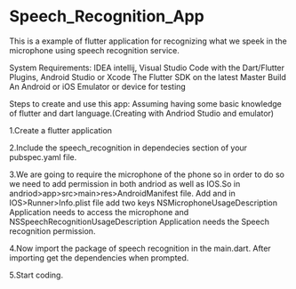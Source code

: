 # Speech_Recognition_App
This is a example of flutter application for recognizing what we speek in the microphone using speech recognition service. 

System Requirements:
IDEA intellij, Visual Studio Code with the Dart/Flutter Plugins, Android Studio or Xcode
The Flutter SDK on the latest Master Build
An Android or iOS Emulator or device for testing

Steps to create and use this app:
Assuming having some basic knowledge of flutter and dart language.(Creating with Andriod Studio and emulator)

1.Create a flutter application 

2.Include the speech_recognition in dependecies section of your pubspec.yaml file.

3.We are going to require the microphone of the phone so in order to do so we need to add permission in both andriod as well as IOS.So in andriod>app>src>main>res>AndroidManifest file. Add <user-permission andriod:name="android.permission.RECORD_AUDIO"/>
and in IOS>Runner>Info.plist file add two keys <key>NSMicrophoneUsageDescription</key> <string>Application needs to access the microphone</string> and <key>NSSpeechRecognitionUsageDescription</key> <string>Application needs the Speech recognition permission</string>.

4.Now import the package of speech recognition in the main.dart. After importing get the dependencies when prompted.

5.Start coding.
